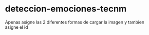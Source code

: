 # deteccion-emociones-tecnm
Apenas asigne las 2 diferentes formas de cargar la imagen y tambien asigne el id 
